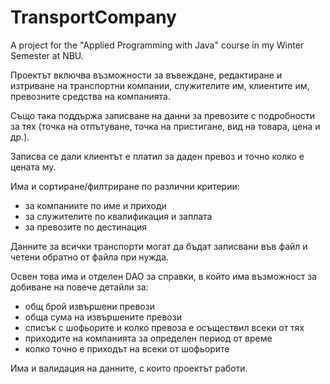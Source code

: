 # TransportCompany

A project for the "Applied Programming with Java" course in my Winter Semester at NBU.

Проектът включва възможности за въвеждане, редактиране и изтриване на транспортни компании, служителите им, клиентите им, превозните средства на компанията.

Също така поддържа записване на данни за превозите с подробности за тях (точка на отпътуване, точка на пристигане, вид на товара, цена и др.).

Записва се дали клиентът е платил за даден превоз и точно колко е цената му.

Има и сортиране/филтриране по различни критерии:
 - за компаниите по име и приходи
 - за служителите по квалификация и заплата
 - за превозите по дестинация

Данните за всички транспорти могат да бъдат записвани във файл и четени обратно от файла при нужда.

Освен това има и отделен DAO за справки, в който има възможност за добиване на повече детайли за:
 - общ брой извършени превози
 - обща сума на извършените превози
 - списък с шофьорите и колко превоза е осъществил всеки от тях
 - приходите на компанията за определен период от време
 - колко точно е приходът на всеки от шофьорите

Има и валидация на данните, с които проектът работи.
